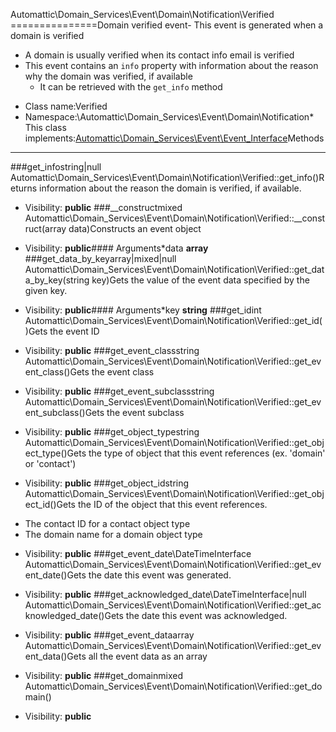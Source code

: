 Automattic\Domain_Services\Event\Domain\Notification\Verified
===============Domain verified event- This event is generated when a domain is verified
- A domain is usually verified when its contact info email is verified
- This event contains an `info` property with information about the reason why the domain was verified, if available
    - It can be retrieved with the `get_info` method
* Class name:Verified
* Namespace:\Automattic\Domain_Services\Event\Domain\Notification* This class implements:[Automattic\Domain_Services\Event\Event_Interface](Automattic-Domain_Services-Event-Event_Interface.md)Methods
-------
###get_infostring|null Automattic\Domain_Services\Event\Domain\Notification\Verified::get_info()Returns information about the reason the domain is verified, if available.



* Visibility: **public**
###__constructmixed Automattic\Domain_Services\Event\Domain\Notification\Verified::__construct(array data)Constructs an event object



* Visibility: **public**#### Arguments*data **array**
###get_data_by_keyarray|mixed|null Automattic\Domain_Services\Event\Domain\Notification\Verified::get_data_by_key(string key)Gets the value of the event data specified by the given key.



* Visibility: **public**#### Arguments*key **string**
###get_idint Automattic\Domain_Services\Event\Domain\Notification\Verified::get_id()Gets the event ID



* Visibility: **public**
###get_event_classstring Automattic\Domain_Services\Event\Domain\Notification\Verified::get_event_class()Gets the event class



* Visibility: **public**
###get_event_subclassstring Automattic\Domain_Services\Event\Domain\Notification\Verified::get_event_subclass()Gets the event subclass



* Visibility: **public**
###get_object_typestring Automattic\Domain_Services\Event\Domain\Notification\Verified::get_object_type()Gets the type of object that this event references (ex. 'domain' or 'contact')



* Visibility: **public**
###get_object_idstring Automattic\Domain_Services\Event\Domain\Notification\Verified::get_object_id()Gets the ID of the object that this event references.

- The contact ID for a contact object type
- The domain name for a domain object type

* Visibility: **public**
###get_event_date\DateTimeInterface Automattic\Domain_Services\Event\Domain\Notification\Verified::get_event_date()Gets the date this event was generated.



* Visibility: **public**
###get_acknowledged_date\DateTimeInterface|null Automattic\Domain_Services\Event\Domain\Notification\Verified::get_acknowledged_date()Gets the date this event was acknowledged.



* Visibility: **public**
###get_event_dataarray Automattic\Domain_Services\Event\Domain\Notification\Verified::get_event_data()Gets all the event data as an array



* Visibility: **public**
###get_domainmixed Automattic\Domain_Services\Event\Domain\Notification\Verified::get_domain()



* Visibility: **public**